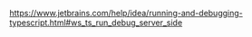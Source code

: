 https://www.jetbrains.com/help/idea/running-and-debugging-typescript.html#ws_ts_run_debug_server_side
